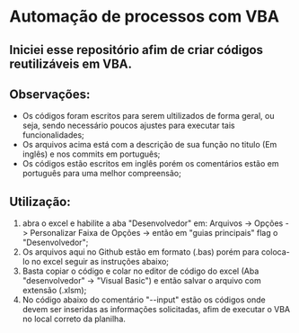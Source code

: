 # Automação de processos com VBA

## Iniciei esse repositório afim de criar códigos reutilizáveis em VBA.

## Observações:

- Os códigos foram escritos para serem ultilizados de forma geral, ou seja, sendo necessário poucos ajustes para executar tais funcionalidades;
- Os arquivos acima está com a descrição de sua função no titulo (Em inglês) e nos commits em português;
- Os códigos estão escritos em inglês porém os comentários estão em português para uma melhor compreensão;

## Utilização:

1. abra o excel e habilite a aba "Desenvolvedor" em: Arquivos -> Opções -> Personalizar Faixa de Opções -> então em "guias principais" flag o "Desenvolvedor";
2. Os arquivos aqui no Github estão em formato (.bas) porém para coloca-lo no excel seguir as instruções abaixo;
3. Basta copiar o código e colar no editor de código do excel (Aba "desenvolvedor" -> "Visual Basic") e então salvar o arquivo com extensão (.xlsm);
4. No código abaixo do comentário "--input" estão os códigos onde devem ser inseridas as informações solicitadas, afim de executar o VBA no local correto da planilha.
